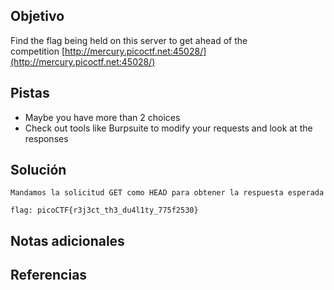 ## Objetivo
Find the flag being held on this server to get ahead of the competition [http://mercury.picoctf.net:45028/](http://mercury.picoctf.net:45028/)

## Pistas
- Maybe you have more than 2 choices
- Check out tools like Burpsuite to modify your requests and look at the responses

## Solución
```
Mandamos la solicitud GET como HEAD para obtener la respuesta esperada

flag: picoCTF{r3j3ct_th3_du4l1ty_775f2530}
```

## Notas adicionales


## Referencias

